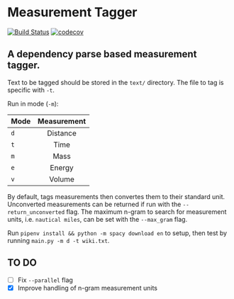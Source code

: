# Measurement Tagger
[![Build Status](https://travis-ci.org/ggordonhall/measurement_tagger.png)](https://travis-ci.org/ggordonhall/measurement_tagger)
[![codecov](https://codecov.io/gh/ggordonhall/measurement_tagger/branch/master/graph/badge.svg)](https://codecov.io/gh/ggordonhall/measurement_tagger)

## A dependency parse based measurement tagger.

Text to be tagged should be stored in the `text/` directory. The file to tag is specific with `-t`.

Run in mode (`-m`):

| Mode    | Measurement   |
| --------|:-------------:|
| `d`     | Distance      |
| `t`     | Time          |
| `m`     | Mass          |
| `e`     | Energy        |
| `v`     | Volume        |

By default, tags measurements then convertes them to their standard unit. Unconverted measurements can be returned if run with the `--return_unconverted` flag. The maximum n-gram to search for measurement units, i.e. `nautical miles`, can be set with the 
`--max_gram` flag.

Run `pipenv install && python -m spacy download en` to setup, then test by running `main.py -m d -t wiki.txt`.

## TO DO

- [ ] Fix `--parallel` flag
- [x] Improve handling of n-gram measurement units
